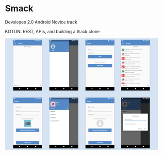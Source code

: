 # Smack

Devslopes 2.0 Android Novice track

KOTLIN: REST, APIs, and building a Slack clone

<img src="img/SmackAndroid Mockup.png" alt="mockup">
